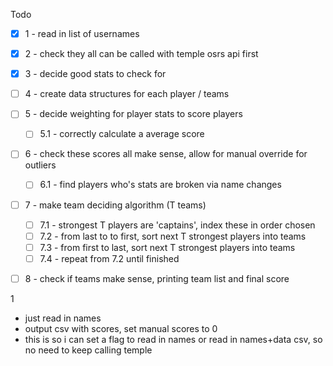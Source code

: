Todo
- [x] 1 - read in list of usernames
- [x] 2 - check they all can be called with temple osrs api first
- [x] 3 - decide good stats to check for
- [ ] 4 - create data structures for each player / teams
- [ ] 5 - decide weighting for player stats to score players
    - [ ] 5.1 - correctly calculate a average score
- [ ] 6 - check these scores all make sense, allow for manual override for outliers
    - [ ] 6.1 - find players who's stats are broken via name changes
- [ ] 7 - make team deciding algorithm (T teams)
    - [ ] 7.1 - strongest T players are 'captains', index these in order chosen
    - [ ] 7.2 - from last to to first, sort next T strongest players into teams
    - [ ] 7.3 - from first to last, sort next T strongest players into teams
    - [ ] 7.4 - repeat from 7.2 until finished
- [ ] 8 - check if teams make sense, printing team list and final score



1
- just read in names
- output csv with scores, set manual scores to 0
- this is so i can set a flag to read in names or read in names+data csv, so no need to keep calling temple


